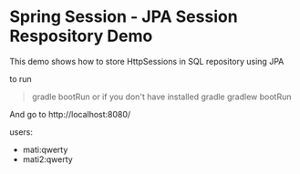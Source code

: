 Spring Session - JPA Session Respository Demo
=============================================

This demo shows how to store HttpSessions in SQL repository using JPA

to run
> gradle bootRun
> or if you don't have installed gradle
> gradlew bootRun

And go to http://localhost:8080/

users:

 * mati:qwerty
 * mati2:qwerty